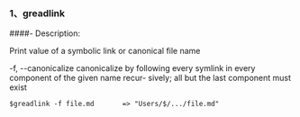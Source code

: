 
### 1、greadlink

####- Description:

Print value of a symbolic link or canonical file name

-f, --canonicalize
              canonicalize  by  following  every  symlink  in every component of the given name recur-
              sively; all but the last component must exist

```
$greadlink -f file.md		=> "Users/$/.../file.md"
```
